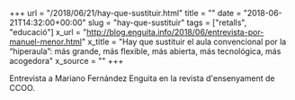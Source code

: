 +++
url = "/2018/06/21/hay-que-sustituir.html"
title = ""
date = "2018-06-21T14:32:00+00:00"
slug = "hay-que-sustituir"
tags = ["retalls", "educació"]
x_url = "http://blog.enguita.info/2018/06/entrevista-por-manuel-menor.html"
x_title = "Hay que sustituir el aula convencional por la “hiperaula”: más grande, más flexible, más abierta, más tecnológica, más acogedora"
x_source = ""
+++


Entrevista a Mariano Fernández Enguita en la revista d'ensenyament de CCOO.
